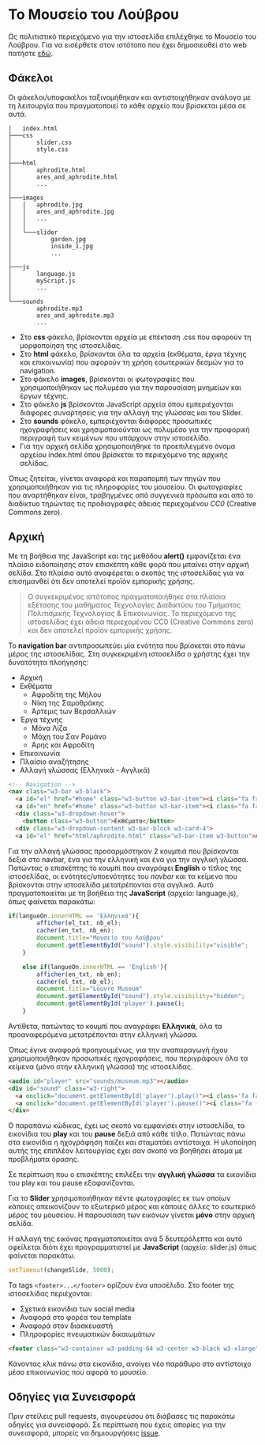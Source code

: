 # Το Μουσείο του Λούβρου

Ως πολιτιστικό περιεχόμενο για την ιστοσελίδα επιλέχθηκε το Μουσείο του Λούβρου. Για να εισέρθετε στον ιστότοπο που έχει δημοσιευθεί στο web πατήστε [εδώ]().

## Φάκελοι

Οι φάκελοι/υποφακέλοι ταξινομήθηκαν και αντιστοιχήθηκαν ανάλογα με τη λειτουργία που πραγματοποιεί το κάθε αρχείο που βρίσκεται μέσα σε αυτά.

```
│   index.html
├───css
│       slider.css
│       style.css
│
├───html
│       aphrodite.html
│       ares_and_aphrodite.html
│       ...
│
├───images
│   │   aphrodite.jpg
│   │   ares_and_aphrodite.jpg
│   │   ...
│   │
│   └───slider
│           garden.jpg
│           inside_1.jpg
│           ...
│
├───js
│       language.js
│       myScript.js
│       ...
│
└───sounds
        aphrodite.mp3
        ares_and_aphrodite.mp3
        ...
```

- Στο **css** φάκελο, βρίσκονται αρχεία με επέκταση .css που αφορούν τη μορφοποίηση της ιστοσελίδας.
- Στο **html** φάκελο, βρίσκονται όλα τα αρχεία (εκθέματα, έργα τέχνης και επικοινωνία) που αφορούν τη χρήση εσωτερικών δεσμών για το navigation.
- Στο φάκελο **images**, βρίσκονται οι φωτογραφίες που χρησιμοποιήθηκαν ως πολυμέσο για την παρουσίαση μνημείων και έργων τέχνης.
- Στο φάκελο **js** βρίσκονται JavaScript αρχεία όπου εμπεριέχονται διάφορες συναρτήσεις για την αλλαγή της γλώσσας και του Slider.
- Στο **sounds** φάκελο, εμπεριέχονται διάφορες προσωπικές ηχογραφήσεις και χρησιμοποιούνται ως πολυμέσο για την προφορική περιγραφή των κειμένων που υπάρχουν στην ιστοσελίδα.
- Για την αρχική σελίδα χρησιμοποιήθηκε το προεπιλεγμένο όνομα αρχείου index.html όπου βρίσκεται το περιεχόμενο της αρχικής σελίδας.

Όπως ζητείται, γίνεται αναφορά και παραπομπή των πηγών που χρησιμοποιήθηκαν για τις πληροφορίες του μουσείου. Οι φωτογραφίες που αναρτήθηκαν είναι, τραβηγμένες από συγγενικά πρόσωπα και από το διαδίκτυο τηρώντας τις προδιαγραφές άδειας περιεχομένου *CC0* (Creative Commons zero).

## Αρχική

Mε τη βοήθεια της JavaScript και της μεθόδου **alert()** εμφανίζεται ένα πλαίσιο ειδοποίησης στον επισκέπτη κάθε φορά που μπαίνει στην αρχική σελίδα. Στο πλαίσιο αυτό αναφέρεται ο σκοπός της ιστοσελίδας για να επισημανθεί ότι δεν αποτελεί προϊόν εμπορικής χρήσης.

> Ο συγκεκριμένος ιστότοπος πραγματοποιήθηκε στα πλαίσια εξέτασης του μαθήματος Τεχνολογίες Διαδικτύου του Tμήματος Πολιτισμικής Τεχνολογίας & Επικοινωνίας. Το περιεχόμενο της ιστοσελίδας έχει άδεια περιεχομένου CC0 (Creative Commons zero) και δεν αποτελεί προϊόν εμπορικής χρήσης.

Το **navigation bar** αντιπροσωπεύει μία ενότητα που βρίσκεται στο πάνω μέρος της ιστοσελίδας. Στη συγκεκριμένη ιστοσελίδα ο χρήστης έχει την δυνατότητα πλοήγησης:

- Αρχική
- Εκθέματα
  - Αφροδίτη της Μήλου
  - Νίκη της Σαμοθράκης
  - Άρτεμις των Βερσαλλιών
- Έργα τέχνης
  - Μόνα Λίζα
  - Μάχη του Σαν Ρομάνο
  - Άρης και Αφροδίτη
- Επικοινωνία
- Πλαίσιο αναζήτησης
- Αλλαγή γλώσσας (Ελληνικά - Αγγλικά)

```html
<!-- Navigation -->
<nav class="w3-bar w3-black">
  <a id="el" href="#home" class="w3-button w3-bar-item"><i class="fa fa-home"></i> Αρχική</a>
  <a id="en" href="#home" class="w3-button w3-bar-item"><i class="fa fa-home"></i> Home</a>
  <div class="w3-dropdown-hover">
    <button class="w3-button">Εκθέματα</button>
  <div class="w3-dropdown-content w3-bar-block w3-card-4">
  <a id="el" href="html/aphrodite.html" class="w3-bar-item w3-button">Αφροδίτη της Μήλου</a>
```

Για την αλλαγή γλώσσας προσαρμόστηκαν 2 κουμπιά που βρίσκονται δεξιά στο navbar, ένα για την ελληνική και ένα για την αγγλική γλώσσα. Πατώντας ο επισκέπτης το κουμπί που αναγράφει **English** ο τίτλος της ιστοσελίδας, οι ενότητες/υποενότητες του *navbar* και τα κείμενα που βρίσκονται στην ιστοσελίδα μετατρέπονται στα αγγλικά. Αυτό πραγματοποιείται με τη βοήθεια της **JavaScript** (αρχείο: language.js), όπως φαίνεται παρακάτω:

```javascript
if(langueOn.innerHTML == 'Ελληνικά'){
        afficher(el_txt, nb_el);
        cacher(en_txt, nb_en);
        document.title="Μουσείο του Λούβρου"
        document.getElementById("sound").style.visibility="visible";
    }

    else if(langueOn.innerHTML == 'English'){
        afficher(en_txt, nb_en);
        cacher(el_txt, nb_el);
        document.title="Louvre Museum"
        document.getElementById("sound").style.visibility="hidden";
        document.getElementById('player').pause();
    }
```

Αντίθετα, πατώντας το κουμπί που αναγράφει **Ελληνικά**, όλα τα προαναφερόμενα μετατρέπονται στην ελληνική γλώσσα.

Όπως έγινε αναφορά προηγουμένως, για την αναπαραγωγή ήχου χρησιμοποιήθηκαν προσωπικές ηχογραφήσεις, που περιγράφουν όλα τα κείμενα (μόνο στην ελληνική γλώσσα) της ιστοσελίδας.

```html
<audio id="player" src="sounds/museum.mp3"></audio>
<div id="sound" class="w3-right">
  <a onclick="document.getElementById('player').play()"><i class='fa fa-volume-up fa-  50x'></i></a>
  <a onclick="document.getElementById('player').pause()"><i class="fa fa-pausefa-50x"></i></a>
</div>
```

Ο παραπάνω κώδικας, έχει ως σκοπό να εμφανίσει στην ιστοσελίδα, τα εικονίδια του **play** και του **pause** δεξιά από κάθε τίτλο. Πατώντας πάνω στα εικονίδια η ηχογράφηση παίζει και σταματάει αντίστοιχα. Η υλοποίηση αυτής της επιπλέον λειτουργίας έχει σαν σκοπό να βοηθήσει άτομα με προβλήματα όρασης.

Σε περίπτωση που ο επισκέπτης επιλέξει την **αγγλική γλώσσα** τα εικονίδια του play και του pause εξαφανίζονται.

Για το **Slider** χρησιμοποιήθηκαν πέντε φωτογραφίες εκ των οποίων κάποιες απεικονίζουν το εξωτερικό μέρος και κάποιες άλλες το εσωτερικό μέρος του μουσείου. Η παρουσίαση των εικόνων γίνεται **μόνο** στην αρχική σελίδα.

Η αλλαγή της εικόνας πραγματοποιείται ανά 5 δευτερόλεπτα και αυτό οφείλεται διότι έχει προγραμματιστεί με **JavaScript** (αρχείο: slider.js) όπως φαίνεται παρακάτω.

```javascript
setTimeout(changeSlide, 5000);
```

Τα tags `<footer>...</footer>` ορίζουν ένα υποσέλιδο. Στο footer της ιστοσελίδας περιέχονται:

- Σχετικά εικονίδια των social media
- Αναφορά στο φορέα του template
- Αναφορά στον διασκευαστή
- Πληροφορίες πνευματικών δικαιωμάτων

```html
<footer class="w3-container w3-padding-64 w3-center w3-black w3-xlarge"><a href="https://el-gr.facebook.com/museedulouvre/" target="_blank"><i class="fa fa-facebook-official"></i></a>
```

Κάνοντας κλικ πάνω στα εικονίδια, ανοίγει νέο παράθυρο στο αντίστοιχο μέσο επικοινωνίας που αφορά το μουσείο.

## Οδηγίες για Συνεισφορά

Πριν στείλεις pull requests, σιγουρεύσου ότι διάβασες τις παρακάτω οδηγίες για συνεισφορά. Σε περίπτωση που έχεις απορίες για την συνεισφορά, μπορείς να δημιουργήσεις [issue](https://github.com/Effie375/louvre-museum/issues/new).
